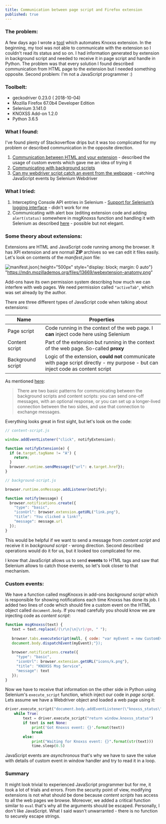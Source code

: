```yaml
---
title: Communication between page script and Firefox extension
published: true
---
```


### [](#header-3)The problem:

A few days ago I wrote a [tool](automation-of-knoxss-extension) which automates Knoxss extension. In the beginning, my tool was not able to communicate with the extension so I couldn't read its status and so on. I had information generated by extension in background script and needed to receive it in page script and handle in Python. The problem was that every solution I found described communication from HTML page to the extension but I needed something opposite. Second problem: I'm not a JavaScript programmer :)
    
### Toolbelt:

- geckodriver 0.23.0 ( 2018-10-04)
- Mozilla Firefox 67.0b4 Developer Edition
- Selenium 3.141.0
- KNOXSS Add-on 1.2.0
- Python 3.6.5

### What I found:

I've found plenty of Stackoverflow drips but it was too complicated for my problem or described communication in the opposite direction. 

1. [Communication between HTML and your extension](https://developer.mozilla.org/en-US/docs/Archive/Add-ons/Communication_between_HTML_and_your_extension) - described the usage of custom events which gave me an idea of trying it
2. [Communicating with background scripts](https://developer.mozilla.org/en-US/docs/Mozilla/Add-ons/WebExtensions/Content_scripts#Communicating_with_background_scripts)
3. [Can my webdriver script catch an event from the webpage](https://stackoverflow.com/questions/35884230/can-my-webdriver-script-catch-a-event-from-the-webpage) - catching JavaScript events by Selenium Webdriver


### What I tried:

1. Intercepting Console API entries in Selenium - [Support for Selenium’s logging interface](https://github.com/mozilla/geckodriver/issues/284) - didn't work for me
2. Communicating with alert box (editing extension code and adding `alert(status)` somewhere in msgKnoxss function and handling it with Selenium as described [here](https://seleniumhq.github.io/selenium/docs/api/py/webdriver/selenium.webdriver.common.alert.html) - possible but not elegant. 

### Some theory about extensions:

Extensions are HTML and JavaScript code running among the browser. It has XPI extension and are normall **ZIP** archives so we can edit it files easily. Let's look on contents of the _manifest.json_ file:

![manifest.json](https://mdn.mozillademos.org/files/13669/webextension-anatomy.png){:height="500px" style="display: block; margin: 0 auto"} "https://mdn.mozillademos.org/files/13669/webextension-anatomy.png"

Add-ons have its own permission system describing how much we can interfere with web pages. We need permission called `"activeTab"`, which was set already by the author.

There are three different types of JavaScript code when talking about extensions:

| Name  | Properties |
| ------------- | ------------- |
| Page script  | Code running in the context of the web page. I **can** inject code here using Selenium|
| Content script  | Part of the extension but running in the context of the web page. So-called **proxy**     |
| Background script  | Logic of the extension, **could not** communicate with page script directly - my purpose - but can inject code as content script |

As mentioned [here](https://developer.mozilla.org/en-US/docs/Mozilla/Add-ons/WebExtensions/Content_scripts#Communicating_with_background_scripts):
> There are two basic patterns for communicating between the background scripts and content scripts: you can send one-off messages, with an optional response, or you can set up a longer-lived connection between the two sides, and use that connection to exchange messages.

Everything looks great in first sight, but let's look on the code:

```javascript
// content-script.js

window.addEventListener("click", notifyExtension);

function notifyExtension(e) {
  if (e.target.tagName != "A") {
    return;
  }
  browser.runtime.sendMessage({"url": e.target.href});
}
```

```javascript
// background-script.js

browser.runtime.onMessage.addListener(notify);

function notify(message) {
  browser.notifications.create({
    "type": "basic",
    "iconUrl": browser.extension.getURL("link.png"),
    "title": "You clicked a link!",
    "message": message.url
  });
}
```
This would be helpful if we want to send a message from _content script_ and receive it in _background script_ - wrong direction. Second described operations would do it for us, but it looked too complicated for me.

I know that JavaScript allows us to send **events** to HTML tags and saw that Selenium allows to catch those events, so let's look closer to that mechanism.

### Custom events:

We have a function called msgKnoxxs in add-ons _background script_ which is responsible for showing notifications each time Knoxss has done its job. I added two lines of code which should fire a custom event on the HTML object called `document.body`. If you read carefully you should know we are injecting code as _content script_:

```javascript
function msgKnoxss(text) {
   text = text.replace(/(\r\n|\n|\r)/gm, " ");
   
   browser.tabs.executeScript(null, { code: "var myEvent = new CustomEvent('knoxss_status',{'detail': '"+text+"'});
   document.body.dispatchEvent(myEvent);"});
   
   browser.notifications.create({
     "type": "basic",
     "iconUrl": browser.extension.getURL("icons/k.png"),
     "title": "KNOXSS Msg Service",
     "message": text
   });
}
```
Now we have to receive that information on the other side in Python using Selenium's `execute_script` function, which inject our code in _page script_. Lets assume we have a Webdriver object and loaded a web page using it:

```python
driver.execute_script("document.body.addEventListener(\"knoxss_status\", function(e){window.knoxss_status = e.detail}, false);")
    while True:
        text = driver.execute_script("return window.knoxss_status")
        if text is not None:
            print('Got Knoxss event: {}'.format(text))
            break
        else:
            print("Waiting for Knoxss event: {}".format(str(text)))
            time.sleep(0.5)
```
JavaScript events are _asynchronous_ that's why we have to save the value with details of custom event in window handler and try to read it in a loop.

### Summary

It might look trivial to experienced JavaScript programmer but for me, it took a lot of trials and errors. From the security point of view, modifying extensions is not what should be done because _content scripts_ has access to all the web pages we browse. Moreover, we added a critical function similar to `eval` that's why all the arguments should be escaped. Personally, I don't like JavaScript. What I said wasn't unwarranted - there is no function to securely escape strings.



